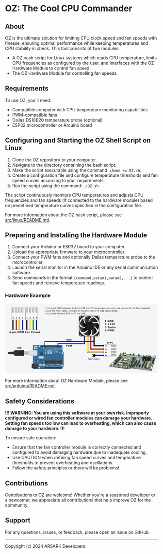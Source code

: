 # OZ: The Cool CPU Commander

## About

OZ is the ultimate solution for limiting CPU clock speed and fan speeds with finesse, ensuring optimal performance while
keeping temperatures and CPU stability in check. This tool consists of two modules:

- A OZ bash script for Linux systems which reads CPU temperature, limits CPU frequencies as configured by the user, and
interfaces with the OZ Hardware Module to control fan speed.
- The OZ Hardware Module for controlling fan speeds.

## Requirements

To use OZ, you'll need:
- Compatible computer with CPU temperature monitoring capabilities
- PWM-compatible fans
- Dallas DS18B20 temperature probe (optional)
- ESP32 microcontroller or Arduino board

## Configuring and Starting the OZ Shell Script on Linux

1. Clone the OZ repository to your computer.
2. Navigate to the directory containing the bash script.
3. Make the script executable using the command: `chmod +x OZ.sh`.
4. Create a configuration file and configure temperature thresholds and fan speed curves according to your requirements.
5. Run the script using the command: `./OZ.sh`.

The script continuously monitors CPU temperatures and adjusts CPU frequencies and fan speeds (if connected to the hardware module)
based on predefined temperature curves specified in the configuration file.

For more information about the OZ bash script, please see [src/linux/README.md](src/linux/README.md).

## Preparing and Installing the Hardware Module

1. Connect your Arduino or ESP32 board to your computer.
2. Upload the appropriate firmware to your microcontroller.
3. Connect your PWM fans and optionally Dallas temperature probe to the microcontroller.
4. Launch the serial monitor in the Arduino IDE or any serial communication software.
5. Send commands in the format `{command,param1,param2,...}` to control fan speeds and retrieve temperature readings.

### Hardware Example

![](Schematics/OZ_Circuit_Schematic.png)

For more information about OZ Hardware Module, please see [src/arduino/README.md](src/arduino/README.md).

## Safety Considerations

**!!! WARNING: You are using this software at your own risk. Improperly configured or wired fan controller modules can damage your
hardware. Setting fan speeds too low can lead to overheating, which can also cause damage to your hardware. !!!**

To ensure safe operation:

- Ensure that the fan controller module is correctly connected and configured to avoid damaging hardware due to inadequate cooling.
- Use CAUTION when defining fan speed curves and temperature thresholds to prevent overheating and oscillations.
- Follow the safety principles or there will be problems!

## Contributions

Contributions to OZ are welcome!
Whether you're a seasoned developer or a newcomer, we appreciate all contributions that help improve OZ for the community.

## Support

For any questions, issues, or feedback, please open an issue on GitHub.

---
Copyright (c) 2024 ARSARK Developers
